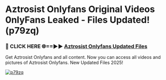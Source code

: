 # Aztrosist Onlyfans Original Videos 0nlyFans Leaked - Files Updated! (p79zq)

<h3>🔴 CLICK HERE 🌐==►► <a href="https://tinyurl.com/2m67pmp6" rel="nofollow">Aztrosist Onlyfans Updated Files</a></h3>

Get Aztrosist Onlyfans and all content. Now you can access all videos and pictures of Aztrosist Onlyfans. New Updated Files 2025!

[![p79zq](https://i.imgur.com/H4QAA4z.gif)](https://tinyurl.com/2m67pmp6)
